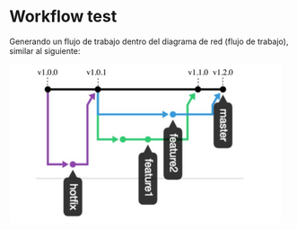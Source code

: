 # Workflow test

Generando un flujo de trabajo dentro del diagrama de red (flujo de trabajo),  similar al siguiente:

![Ejemplo de Flujo de trabajo](./images/ejemplo.png)

